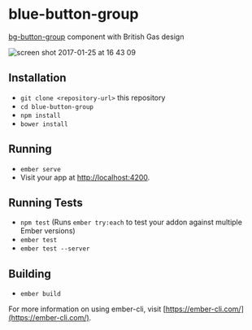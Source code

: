 # blue-button-group

[bg-button-group](https://www.npmjs.com/package/bg-button-group) component with British Gas design 

![screen shot 2017-01-25 at 16 43 09](https://cloud.githubusercontent.com/assets/3063496/22299928/c32b5f64-e31d-11e6-9105-bd481b12c595.png)


## Installation

* `git clone <repository-url>` this repository
* `cd blue-button-group`
* `npm install`
* `bower install`

## Running

* `ember serve`
* Visit your app at [http://localhost:4200](http://localhost:4200).

## Running Tests

* `npm test` (Runs `ember try:each` to test your addon against multiple Ember versions)
* `ember test`
* `ember test --server`

## Building

* `ember build`

For more information on using ember-cli, visit [https://ember-cli.com/](https://ember-cli.com/).
